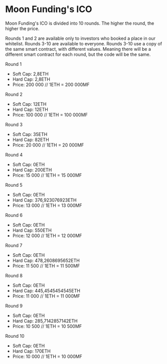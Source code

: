 # Moon Funding's ICO

Moon Funding's ICO is divided into 10 rounds. The higher the round, the higher the price.

Rounds 1 and 2 are available only to investors who booked a place in our whitelist.
Rounds 3-10 are available to everyone.
Rounds 3-10 use a copy of the same smart contract, with different values. Meaning there will be a different smart contract for each round, but the code will be the same.

Round 1
* Soft Cap: 2,8ETH
* Hard Cap: 2,8ETH
* Price: 200 000 // 1ETH = 200 000MF

Round 2
* Soft Cap: 12ETH
* Hard Cap: 12ETH
* Price: 100 000 // 1ETH = 100 000MF

Round 3
* Soft Cap: 35ETH
* Hard Cap: 82ETH
* Price: 20 000 // 1ETH = 20 000MF

Round 4
* Soft Cap: 0ETH
* Hard Cap: 200ETH
* Price: 15 000 // 1ETH = 15 000MF

Round 5
* Soft Cap: 0ETH
* Hard Cap: 376,923076923ETH
* Price: 13 000 // 1ETH = 13 000MF

Round 6
* Soft Cap: 0ETH
* Hard Cap: 550ETH
* Price: 12 000 // 1ETH = 12 000MF

Round 7
* Soft Cap: 0ETH
* Hard Cap: 478,2608695652ETH
* Price: 11 500 // 1ETH = 11 500MF

Round 8
* Soft Cap: 0ETH
* Hard Cap: 445,4545454545ETH
* Price: 11 000 // 1ETH = 11 000MF

Round 9
* Soft Cap: 0ETH
* Hard Cap: 285,7142857142ETH
* Price: 10 500 // 1ETH = 10 500MF

Round 10
* Soft Cap: 0ETH
* Hard Cap: 170ETH
* Price: 10 000 // 1ETH = 10 000MF

